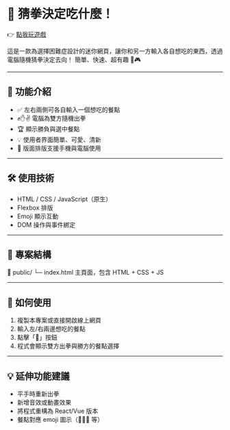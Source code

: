 # 🥢 猜拳決定吃什麼！

👉 [點我玩遊戲](https://paper-scissors-stone-seven.vercel.app)

這是一款為選擇困難症設計的迷你網頁，讓你和另一方輸入各自想吃的東西，透過電腦隨機猜拳決定去向！
簡單、快速、超有趣 🍱🎮

---

## 📌 功能介紹

- ✅ 左右兩側可各自輸入一個想吃的餐點
- ✊✋✌️ 電腦為雙方隨機出拳
- 🏆 顯示勝負與選中餐點
- 💡 使用者界面簡單、可愛、清新
- 🎨 版面排版支援手機與電腦使用

---

## 🛠️ 使用技術

- HTML / CSS / JavaScript（原生）
- Flexbox 排版
- Emoji 顯示互動
- DOM 操作與事件綁定

---

## 🔧 專案結構

📁 public/
└─ index.html 主頁面，包含 HTML + CSS + JS

---

## 🚀 如何使用

1. 複製本專案或直接開啟線上網頁  
2. 輸入左/右兩邊想吃的餐點  
3. 點擊「🥊」按鈕  
4. 程式會顯示雙方出拳與勝方的餐點選擇

---

## 💡 延伸功能建議

- 平手時重新出拳
- 新增音效或動畫效果
- 將程式重構為 React/Vue 版本
- 餐點對應 emoji 圖示（🍣🍕🍜 等）
